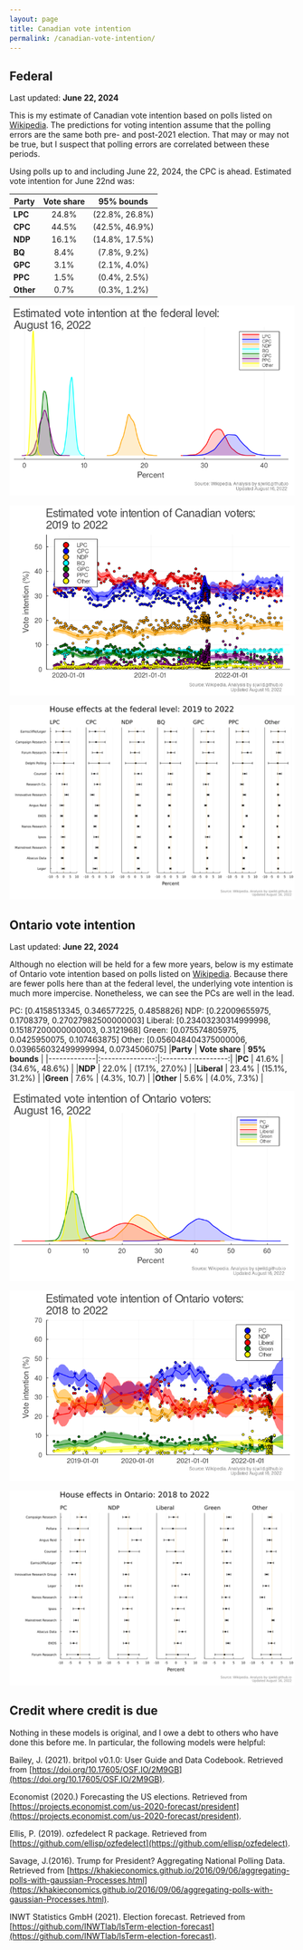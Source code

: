 ```yaml
---
layout: page
title: Canadian vote intention
permalink: /canadian-vote-intention/
---
```



## Federal 
Last updated: __June 22, 2024__

This is my estimate of Canadian vote intention based on polls listed on [Wikipedia](https://en.wikipedia.org/wiki/Opinion_polling_for_the_45th_Canadian_federal_election). The predictions for voting intention assume that the polling errors are the same both pre- and post-2021 election. That may or may not be true, but I suspect that polling errors are correlated between these periods.

Using polls up to and including June 22, 2024, the CPC is ahead. Estimated vote intention for June 22nd was:

|**Party**    | **Vote share**  | **95% bounds**     |
|-------------|:---------------:|:------------------:|
|**LPC**      | 24.8%           | (22.8%, 26.8%)     |
|**CPC**      | 44.5%           | (42.5%, 46.9%)     |
|**NDP**      | 16.1%           | (14.8%, 17.5%)     |
|**BQ**       | 8.4%            | (7.8%, 9.2%)       |
|**GPC**      | 3.1%            | (2.1%, 4.0%)       |
|**PPC**      | 1.5%            | (0.4%, 2.5%)       |
|**Other**    | 0.7%            | (0.3%, 1.2%)       |


![alt text](https://raw.githubusercontent.com/sjwild/Canadian_Election_2021/main/Images/Federal/can_vote_intention_post_2021.png "Density plot of estimated vote share per party.")


![alt text](https://raw.githubusercontent.com/sjwild/Canadian_Election_2021/main/Images/Federal/can_vote_intention_2019_post_2021.png "Vote share of Canadian parties from 2019 to 2022.")


![alt text](https://raw.githubusercontent.com/sjwild/Canadian_Election_2021/main/Images/Federal/can_house_effects_pollsters_2019_2022.png "House effects of Canadian polling firms from 2019 to 2022.")




## Ontario vote intention

Last updated: __June 22, 2024__

Although no election will be held for a few more years, below is my estimate of Ontario vote intention based on polls listed on [Wikipedia](https://en.wikipedia.org/wiki/2022_Ontario_general_election#Opinion_polls). Because there are fewer polls here than at the federal level, the underlying vote intention is much more impercise. Nonetheless, we can see the PCs are well in the lead. 

PC: [0.4158513345, 0.346577225, 0.4858826]
NDP: [0.22009655975, 0.1708379, 0.27027982500000003]
Liberal: [0.23403230314999998, 0.15187200000000003, 0.3121968]
Green: [0.075574805975, 0.0425950075, 0.107463875]
Other: [0.056048404375000006, 0.039656032499999994, 0.0734506075]
|**Party**    | **Vote share**  | **95% bounds**     |
|-------------|:---------------:|:------------------:|
|**PC**       | 41.6%           | (34.6%, 48.6%)     |
|**NDP**      | 22.0%           | (17.1%, 27.0%)     |
|**Liberal**  | 23.4%           | (15.1%, 31.2%)     |
|**Green**    | 7.6%            | (4.3%, 10.7)       |
|**Other**    | 5.6%            | (4.0%, 7.3%)       |

![alt text](https://raw.githubusercontent.com/sjwild/Canadian_Election_2021/main/Images/Ontario/ON_vote_intention_2022.png "Density plot of estimated vote share per party in Ontario, 2022.")


![alt text](https://raw.githubusercontent.com/sjwild/Canadian_Election_2021/main/Images/Ontario/ON_vote_intention_2014_2022.png "Vote share of Ontario parties from 2014 to 2022.")


![alt text](https://raw.githubusercontent.com/sjwild/Canadian_Election_2021/main/Images/Ontario/ON_house_effects_pollsters_2014_2022.png "House effects of polling firms surveying residents of Ontario, 2014 to 2022.")




## Credit where credit is due
Nothing in these models is original, and I owe a debt to others who have done this before me. In particular, the following models were helpful:

Bailey, J. (2021). britpol v0.1.0: User Guide and Data Codebook. Retrieved from [https://doi.org/10.17605/OSF.IO/2M9GB](https://doi.org/10.17605/OSF.IO/2M9GB).  

Economist (2020.) Forecasting the US elections. Retrieved from [https://projects.economist.com/us-2020-forecast/president](https://projects.economist.com/us-2020-forecast/president). 

Ellis, P. (2019). ozfedelect R package. Retrieved from [https://github.com/ellisp/ozfedelect](https://github.com/ellisp/ozfedelect).   

Savage, J.(2016). Trump for President? Aggregating National Polling Data. Retrieved from [https://khakieconomics.github.io/2016/09/06/aggregating-polls-with-gaussian-Processes.html](https://khakieconomics.github.io/2016/09/06/aggregating-polls-with-gaussian-Processes.html).  

INWT Statistics GmbH (2021). Election forecast. Retrieved from [https://github.com/INWTlab/lsTerm-election-forecast](https://github.com/INWTlab/lsTerm-election-forecast).  

